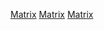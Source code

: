 [Matrix](Category:Protoflux{{#translation:}} "wikilink")
[Matrix](Category:Protoflux:Math{{#translation:}} "wikilink")
[Matrix](Category:NodeMenu{{#translation:}} "wikilink")